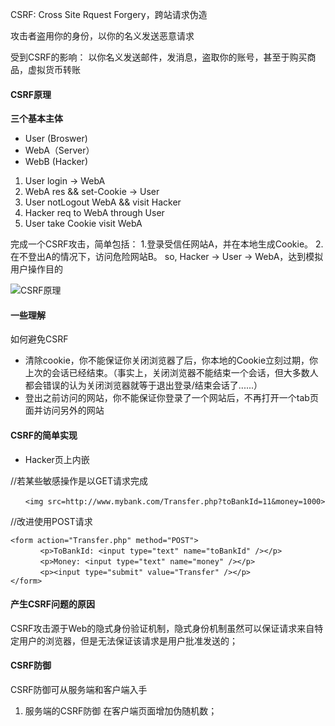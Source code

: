 CSRF: Cross Site Rquest Forgery，跨站请求伪造

攻击者盗用你的身份，以你的名义发送恶意请求

受到CSRF的影响：
以你名义发送邮件，发消息，盗取你的账号，甚至于购买商品，虚拟货币转账



#### CSRF原理

**三个基本主体**

- User (Broswer)
- WebA（Server）
- WebB (Hacker)

> 
1. User login -> WebA
2. WebA res && set-Cookie -> User
3. User notLogout WebA && visit Hacker
4. Hacker req to WebA through User
5. User take Cookie visit WebA

完成一个CSRF攻击，简单包括：
1.登录受信任网站A，并在本地生成Cookie。
2.在不登出A的情况下，访问危险网站B。
so, Hacker -> User -> WebA，达到模拟用户操作目的

![CSRF原理](http://pic002.cnblogs.com/img/hyddd/200904/2009040916453171.jpg)

#### 一些理解

如何避免CSRF
- 清除cookie，你不能保证你关闭浏览器了后，你本地的Cookie立刻过期，你上次的会话已经结束。（事实上，关闭浏览器不能结束一个会话，但大多数人都会错误的认为关闭浏览器就等于退出登录/结束会话了......）
- 登出之前访问的网站，你不能保证你登录了一个网站后，不再打开一个tab页面并访问另外的网站

#### CSRF的简单实现

- Hacker页上内嵌

//若某些敏感操作是以GET请求完成

```
　　<img src=http://www.mybank.com/Transfer.php?toBankId=11&money=1000>
```

//改进使用POST请求

```
<form action="Transfer.php" method="POST">
　　　　<p>ToBankId: <input type="text" name="toBankId" /></p>
　　　　<p>Money: <input type="text" name="money" /></p>
　　　　<p><input type="submit" value="Transfer" /></p>
</form>
```

#### 产生CSRF问题的原因

CSRF攻击源于Web的隐式身份验证机制，隐式身份机制虽然可以保证请求来自特定用户的浏览器，但是无法保证该请求是用户批准发送的；

#### CSRF防御

CSRF防御可从服务端和客户端入手

1. 服务端的CSRF防御
在客户端页面增加伪随机数；

